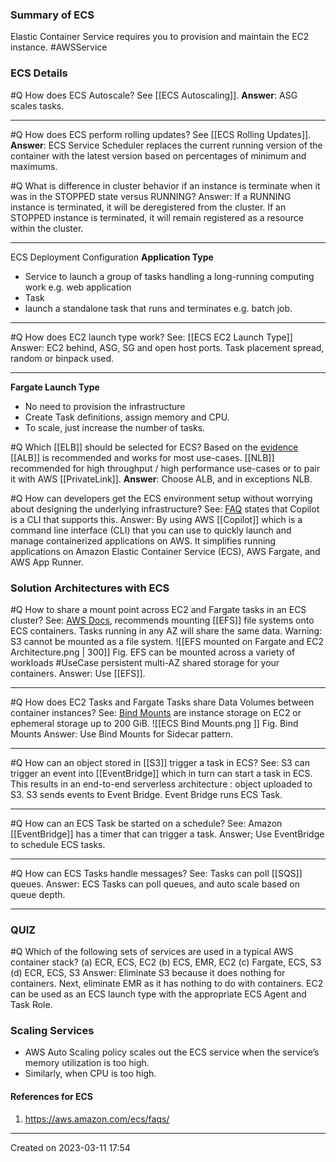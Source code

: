 ### Summary of ECS
Elastic Container Service requires you to provision and maintain the EC2 instance. #AWSService 

### ECS Details

#Q How does ECS Autoscale? 
See [[ECS Autoscaling]]. 
**Answer**: ASG scales tasks.

---
#Q How does ECS perform rolling updates? 
See [[ECS Rolling Updates]].
**Answer**: ECS Service Scheduler replaces the current running version of the container with the latest version based on percentages of minimum and maximums.

#Q What is difference in cluster behavior if an instance is terminate when it was in the STOPPED state versus RUNNING?
Answer: If a RUNNING instance is terminated, it will be deregistered from the cluster. If an STOPPED instance is terminated, it will remain registered as a resource within the cluster.

---

ECS Deployment Configuration **Application Type**
 - Service to launch a group of tasks handling a long-running computing work e.g. web application
 - Task
 - launch a standalone task that runs and terminates e.g. batch job.

---
#Q How does EC2 launch type work?
See: [[ECS EC2 Launch Type]]
Answer:  EC2 behind, ASG, SG and open host ports. Task placement spread, random or binpack used.

---


 **Fargate Launch Type**
- No need to provision the infrastructure
- Create Task definitions, assign memory and CPU.
- To scale, just increase the number of tasks.

#Q Which [[ELB]] should be selected for ECS?  Based on the [evidence](https://docs.aws.amazon.com/AmazonECS/latest/developerguide/service-load-balancing.html)  [[ALB]] is recommended and works for most use-cases. [[NLB]] recommended for high throughput / high performance use-cases or to pair it with AWS [[PrivateLink]]. 
**Answer**: Choose ALB, and in exceptions NLB.

#Q How can developers get the ECS environment setup without worrying about designing the underlying infrastructure?
See: [FAQ](https://aws.amazon.com/containers/copilot/faqs/) states that Copilot is a CLI that supports this.
Answer: By using AWS [[Copilot]] which is a command line interface (CLI) that you can use to quickly launch and manage containerized applications on AWS. It simplifies running applications on Amazon Elastic Container Service (ECS), AWS Fargate, and AWS App Runner.

### Solution Architectures with ECS

#Q How to share a mount point across EC2 and Fargate tasks in an ECS cluster?
See: [AWS Docs](https://docs.aws.amazon.com/AmazonECS/latest/userguide/efs-volumes.html), recommends mounting  [[EFS]] file systems onto ECS containers. Tasks running in any AZ will share the same data. Warning: S3 cannot be mounted as a file system.
![[EFS mounted on Fargate and EC2 Architecture.png | 300]]
Fig. EFS can be mounted across a variety of workloads
#UseCase persistent multi-AZ shared storage for your containers. 
Answer: Use [[EFS]].

---

#Q How does EC2 Tasks and Fargate Tasks share Data Volumes between container instances?
See: [Bind Mounts](https://docs.aws.amazon.com/AmazonECS/latest/userguide/using_data_volumes.html) are instance storage on EC2 or ephemeral storage up to 200 GiB.
![[ECS Bind Mounts.png ]]
Fig. Bind Mounts
Answer: Use Bind Mounts for Sidecar pattern.

---
#Q How can an object stored in [[S3]] trigger a task in ECS?
See: S3 can trigger an event into [[EventBridge]] which in turn can start a task in ECS. This results in an end-to-end serverless architecture : object uploaded to S3. S3 sends events to Event Bridge. Event Bridge runs ECS Task. 

---
#Q How can an ECS Task be started on a schedule?
See: Amazon [[EventBridge]] has a timer that can trigger a task.
Answer; Use EventBridge to schedule ECS tasks.

---
#Q How can ECS Tasks handle messages?
See: Tasks can poll [[SQS]] queues.
Answer: ECS Tasks can poll queues, and auto scale based on queue depth.

---

### QUIZ
#Q Which of the following sets of services are used in a typical AWS container stack?
(a) ECR, ECS, EC2
(b) ECS, EMR, EC2
(c) Fargate, ECS, S3
(d) ECR, ECS, S3
Answer: Eliminate S3 because it does nothing for containers. Next, eliminate EMR as it has nothing to do with containers. EC2 can be used as an ECS launch type with the appropriate ECS Agent and Task Role.
### Scaling Services
- AWS Auto Scaling policy  scales out the ECS service when the service’s memory utilization is too high.
- Similarly, when CPU is too high.

#### References for ECS
1. https://aws.amazon.com/ecs/faqs/

---
Created on 2023-03-11 17:54